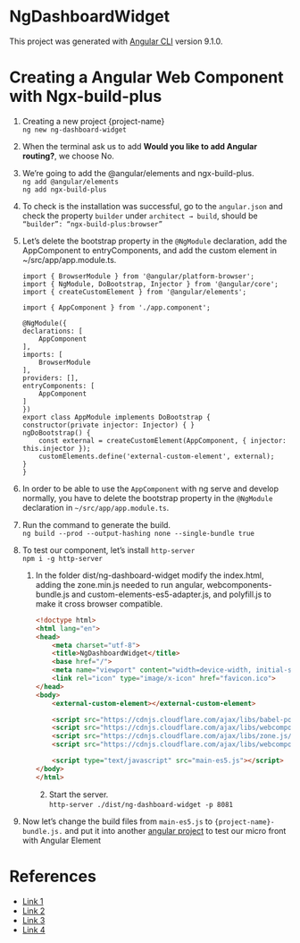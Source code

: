 # NgDashboardWidget
This project was generated with [Angular CLI](https://github.com/angular/angular-cli) version 9.1.0.

# Creating a Angular Web Component with Ngx-build-plus
1. Creating a new project {project-name}  
`ng new ng-dashboard-widget`

2. When the terminal ask us to add **Would you like to add Angular routing?**, we choose No.  

3. We’re going to add the @angular/elements and ngx-build-plus.  
`ng add @angular/elements`  
`ng add ngx-build-plus`

4. To check is the installation was successful, go to the `angular.json` and check the property `builder` under `architect → build`, should be `“builder”: “ngx-build-plus:browser”`

5. Let’s delete the bootstrap property in the `@NgModule` declaration, add the AppComponent to entryComponents, and add the custom element in ~/src/app/app.module.ts.  
    ```TSX
    import { BrowserModule } from '@angular/platform-browser';
    import { NgModule, DoBootstrap, Injector } from '@angular/core';
    import { createCustomElement } from '@angular/elements';

    import { AppComponent } from './app.component';

    @NgModule({
    declarations: [
        AppComponent
    ],
    imports: [
        BrowserModule
    ],
    providers: [],
    entryComponents: [
        AppComponent
    ]
    })
    export class AppModule implements DoBootstrap {
    constructor(private injector: Injector) { }
    ngDoBootstrap() {
        const external = createCustomElement(AppComponent, { injector: this.injector });
        customElements.define('external-custom-element', external);
    }
    }

    ```

6. In order to be able to use the `AppComponent` with ng serve and develop normally, you have to delete the bootstrap property in the `@NgModule` declaration in `~/src/app/app.module.ts`. 

7. Run the command to generate the build.  
`ng build --prod --output-hashing none --single-bundle true`

8. To test our component, let’s install `http-server`  
`npm i -g http-server`

    1. In the folder dist/ng-dashboard-widget modify the index.html, adding the zone.min.js needed to run angular, webcomponents-bundle.js and custom-elements-es5-adapter.js, and polyfill.js to make it cross browser compatible.    

        ```HTML
        <!doctype html>
        <html lang="en">
        <head>
            <meta charset="utf-8">
            <title>NgDashboardWidget</title>
            <base href="/">
            <meta name="viewport" content="width=device-width, initial-scale=1">
            <link rel="icon" type="image/x-icon" href="favicon.ico">
        </head>
        <body>
            <external-custom-element></external-custom-element>

            <script src="https://cdnjs.cloudflare.com/ajax/libs/babel-polyfill/7.4.4/polyfill.js"></script>
            <script src="https://cdnjs.cloudflare.com/ajax/libs/webcomponentsjs/2.2.10/webcomponents-bundle.js"></script>
            <script src="https://cdnjs.cloudflare.com/ajax/libs/zone.js/0.9.1/zone.min.js"></script>
            <script src="https://cdnjs.cloudflare.com/ajax/libs/webcomponentsjs/2.2.10/custom-elements-es5-adapter.js"></script>

            <script type="text/javascript" src="main-es5.js"></script>
        </body>
        </html>
        ```   
        2. Start the server.  
        `http-server ./dist/ng-dashboard-widget -p 8081`

9. Now let’s change the build files from `main-es5.js` to `{project-name}-bundle.js.` and put it into another [angular project](https://github.com/ccchen1991/ng-dashboard-shell/tree/master/src/assets) to test our micro front with Angular Element  

# References
* [Link 1](https://dzone.com/articles/build-micro-front-ends-using-angular-elements-the)
* [Link 2](https://medium.com/@het/micro-front-end-with-angular-elements-web-components-c56b7a235bcb)
* [Link 3](https://github.com/manfredsteyer/ngx-build-plus#advanced-example-externals-and-angular-elements)
* [Link 4](https://www.angulararchitects.io/aktuelles/your-options-for-building-angular-elements/)